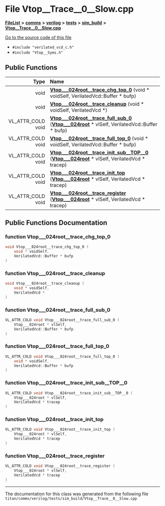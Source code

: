 

# File Vtop\_\_Trace\_\_0\_\_Slow.cpp



[**FileList**](files.md) **>** [**comms**](dir_15e9a61cbc095141a3f886f43eb6818f.md) **>** [**verilog**](dir_549b42112f6dc36cf8af5f13bada3f17.md) **>** [**tests**](dir_359bc3875cb3adaee3d3f269dbe0d6e4.md) **>** [**sim\_build**](dir_816ed350c72cf5de8127e0b7e8b74e54.md) **>** [**Vtop\_\_Trace\_\_0\_\_Slow.cpp**](Vtop____Trace____0____Slow_8cpp.md)

[Go to the source code of this file](Vtop____Trace____0____Slow_8cpp_source.md)



* `#include "verilated_vcd_c.h"`
* `#include "Vtop__Syms.h"`





































## Public Functions

| Type | Name |
| ---: | :--- |
|  void | [**Vtop\_\_\_024root\_\_trace\_chg\_top\_0**](#function-vtop___024root__trace_chg_top_0) (void \* voidSelf, VerilatedVcd::Buffer \* bufp) <br> |
|  void | [**Vtop\_\_\_024root\_\_trace\_cleanup**](#function-vtop___024root__trace_cleanup) (void \* voidSelf, VerilatedVcd \*) <br> |
|  VL\_ATTR\_COLD void | [**Vtop\_\_\_024root\_\_trace\_full\_sub\_0**](#function-vtop___024root__trace_full_sub_0) ([**Vtop\_\_\_024root**](classVtop______024root.md) \* vlSelf, VerilatedVcd::Buffer \* bufp) <br> |
|  VL\_ATTR\_COLD void | [**Vtop\_\_\_024root\_\_trace\_full\_top\_0**](#function-vtop___024root__trace_full_top_0) (void \* voidSelf, VerilatedVcd::Buffer \* bufp) <br> |
|  VL\_ATTR\_COLD void | [**Vtop\_\_\_024root\_\_trace\_init\_sub\_\_TOP\_\_0**](#function-vtop___024root__trace_init_sub__top__0) ([**Vtop\_\_\_024root**](classVtop______024root.md) \* vlSelf, VerilatedVcd \* tracep) <br> |
|  VL\_ATTR\_COLD void | [**Vtop\_\_\_024root\_\_trace\_init\_top**](#function-vtop___024root__trace_init_top) ([**Vtop\_\_\_024root**](classVtop______024root.md) \* vlSelf, VerilatedVcd \* tracep) <br> |
|  VL\_ATTR\_COLD void | [**Vtop\_\_\_024root\_\_trace\_register**](#function-vtop___024root__trace_register) ([**Vtop\_\_\_024root**](classVtop______024root.md) \* vlSelf, VerilatedVcd \* tracep) <br> |




























## Public Functions Documentation




### function Vtop\_\_\_024root\_\_trace\_chg\_top\_0 

```C++
void Vtop___024root__trace_chg_top_0 (
    void * voidSelf,
    VerilatedVcd::Buffer * bufp
) 
```






### function Vtop\_\_\_024root\_\_trace\_cleanup 

```C++
void Vtop___024root__trace_cleanup (
    void * voidSelf,
    VerilatedVcd *
) 
```






### function Vtop\_\_\_024root\_\_trace\_full\_sub\_0 

```C++
VL_ATTR_COLD void Vtop___024root__trace_full_sub_0 (
    Vtop___024root * vlSelf,
    VerilatedVcd::Buffer * bufp
) 
```






### function Vtop\_\_\_024root\_\_trace\_full\_top\_0 

```C++
VL_ATTR_COLD void Vtop___024root__trace_full_top_0 (
    void * voidSelf,
    VerilatedVcd::Buffer * bufp
) 
```






### function Vtop\_\_\_024root\_\_trace\_init\_sub\_\_TOP\_\_0 

```C++
VL_ATTR_COLD void Vtop___024root__trace_init_sub__TOP__0 (
    Vtop___024root * vlSelf,
    VerilatedVcd * tracep
) 
```






### function Vtop\_\_\_024root\_\_trace\_init\_top 

```C++
VL_ATTR_COLD void Vtop___024root__trace_init_top (
    Vtop___024root * vlSelf,
    VerilatedVcd * tracep
) 
```






### function Vtop\_\_\_024root\_\_trace\_register 

```C++
VL_ATTR_COLD void Vtop___024root__trace_register (
    Vtop___024root * vlSelf,
    VerilatedVcd * tracep
) 
```




------------------------------
The documentation for this class was generated from the following file `titan/comms/verilog/tests/sim_build/Vtop__Trace__0__Slow.cpp`

